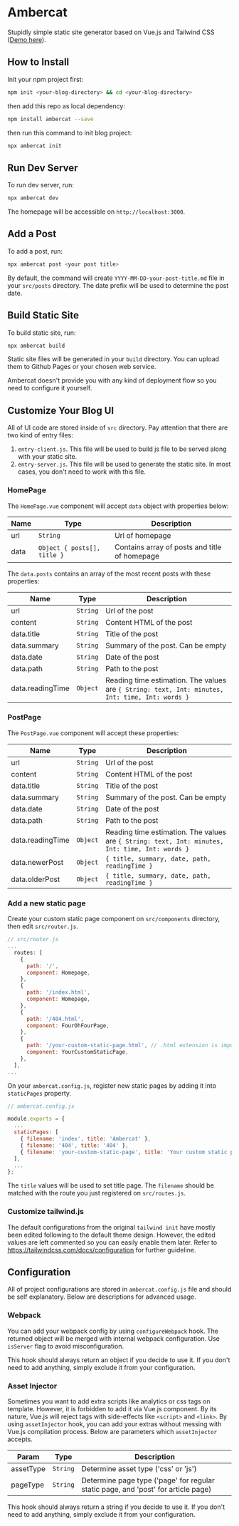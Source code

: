 # Ambercat

Stupidly simple static site generator based on Vue.js and Tailwind CSS ([Demo here](https://ambercat.rahmanda.net)).

## How to Install

Init your npm project first:

``` bash
npm init <your-blog-directory> && cd <your-blog-directory>
```

then add this repo as local dependency:

``` bash
npm install ambercat --save
```

then run this command to init blog project:

``` bash
npx ambercat init
```

## Run Dev Server

To run dev server, run:

``` bash
npx ambercat dev
```

The homepage will be accessible on `http://localhost:3000`.

## Add a Post

To add a post, run:

``` bash
npx ambercat post <your post title>
```

By default, the command will create `YYYY-MM-DD-your-post-title.md` file in your `src/posts` directory. The date prefix will be used to determine the post date.

## Build Static Site

To build static site, run:

``` bash
npx ambercat build
```

Static site files will be generated in your `build` directory. You can upload them to Github Pages or your chosen web service.

Ambercat doesn't provide you with any kind of deployment flow so you need to configure it yourself.

## Customize Your Blog UI

All of UI code are stored inside of `src` directory. Pay attention that there are two kind of entry files:

1. `entry-client.js`. This file will be used to build js file to be served along with your static site.
2. `entry-server.js`. This file will be used to generate the static site. In most cases, you don't need to work with this file.

### HomePage

The `HomePage.vue` component will accept `data` object with properties below:

| Name | Type | Description |
| ---- | ---- | ----------- |
| url | `String` | Url of homepage |
| data | `Object { posts[], title }` | Contains array of posts and title of homepage |

The `data.posts` contains an array of the most recent posts with these properties:

| Name | Type | Description |
| ---- | ---- | ----------- |
| url | `String` | Url of the post |
| content | `String` | Content HTML of the post |
| data.title | `String` | Title of the post |
| data.summary | `String` | Summary of the post. Can be empty |
| data.date | `String` | Date of the post |
| data.path | `String` | Path to the post |
| data.readingTime | `Object` | Reading time estimation. The values are `{ String: text, Int: minutes, Int: time, Int: words }` |

### PostPage

The `PostPage.vue` component will accept these properties:

| Name | Type | Description |
| ---- | ---- | ----------- |
| url | `String` | Url of the post |
| content | `String` | Content HTML of the post |
| data.title | `String` | Title of the post |
| data.summary | `String` | Summary of the post. Can be empty |
| data.date | `String` | Date of the post |
| data.path | `String` | Path to the post |
| data.readingTime | `Object` | Reading time estimation. The values are `{ String: text, Int: minutes, Int: time, Int: words }` |
| data.newerPost | `Object` | `{ title, summary, date, path, readingTime }` |
| data.olderPost | `Object` | `{ title, summary, date, path, readingTime }` |

### Add a new static page

Create your custom static page component on `src/components` directory, then edit `src/router.js`.

``` js
// src/router.js
...
  routes: [
    {
      path: '/',
      component: Homepage,
    },
    {
      path: '/index.html',
      component: Homepage,
    },
    {
      path: '/404.html',
      component: FourOhFourPage,
    },
    {
      path: '/your-custom-static-page.html', // .html extension is important
      component: YourCustomStaticPage,
    },
  ],
...
```

On your `ambercat.config.js`, register new static pages by adding it into `staticPages` property.

``` js
// ambercat.config.js

module.exports = {
  ...
  staticPages: [
    { filename: 'index', title: 'Ambercat' },
    { filename: '404', title: '404' },
    { filename: 'your-custom-static-page', title: 'Your custom static page' },
  ],
  ...
};
```

The `title` values will be used to set title page. The `filename` should be matched with the route you just registered on `src/routes.js`.

### Customize tailwind.js

The default configurations from the original `tailwind init` have mostly been edited following to the default theme design. However, the edited values are left commented so you can easily enable them later. Refer to https://tailwindcss.com/docs/configuration for further guideline.

## Configuration

All of project configurations are stored in `ambercat.config.js` file and should be self explanatory. Below are descriptions for advanced usage.

### Webpack

You can add your webpack config by using `configureWebpack` hook. The returned object will be merged with internal webpack configuration. Use `isServer` flag to avoid misconfiguration.

This hook should always return an object if you decide to use it. If you don't need to add anything, simply exclude it from your configuration.

### Asset Injector

Sometimes you want to add extra scripts like analytics or css tags on template. However, it is forbidden to add it via Vue.js component. By its nature, Vue.js will reject tags with side-effects like `<script>` and `<link>`. By using `assetInjector` hook, you can add your extras without messing with Vue.js compilation process. Below are parameters which `assetInjector` accepts.

| Param | Type | Description |
| ----- | ---- | ----------- |
| assetType | `String` | Determine asset type ('css' or 'js') |
| pageType | `String` | Determine page type ('page' for regular static page, and 'post' for article page) |

This hook should always return a string if you decide to use it. If you don't need to add anything, simply exclude it from your configuration.
